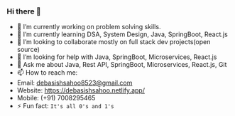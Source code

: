 ### Hi there 👋
<!--
**dev8523/dev8523** is a ✨ _special_ ✨ repository because its `README.md` (this file) appears on your GitHub profile.

Here are some ideas to get you started:
-->

- 🔭 I’m currently working on problem solving skills.
- 🌱 I’m currently learning DSA, System Design, Java, SpringBoot, React.js
- 👯 I’m looking to collaborate mostly on full stack dev projects(open source)
- 🤔 I’m looking for help with Java, SpringBoot, Microservices, React.js
- 💬 Ask me about Java, Rest API, SpringBoot, Microservices, React.js, Git
- 📫 How to reach me: 
- Email: debasishsahoo8523@gmail.com
- Website: https://debasishsahoo.netlify.app/
- Mobile: (+91) 7008295465
- ⚡ Fun fact: `It's all 0's and 1's`
